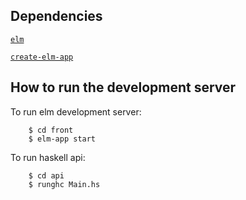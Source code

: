 ## Dependencies
[```elm```](https://elm-lang.org/)

[```create-elm-app```](https://github.com/halfzebra/create-elm-app)


## How to run the development server

To run elm development server:
```shell
    $ cd front
    $ elm-app start
```

To run haskell api:
```shell
    $ cd api
    $ runghc Main.hs
```